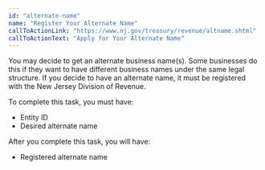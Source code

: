 ```yaml
---
id: "alternate-name"
name: "Register Your Alternate Name"
callToActionLink: "https://www.nj.gov/treasury/revenue/altname.shtml"
callToActionText: "Apply for Your Alternate Name"
---
```


You may decide to get an alternate business name(s). Some businesses do this if they want to have different business names under the same legal structure. If you decide to have an alternate name, it must be registered with the New Jersey Division of Revenue.

To complete this task, you must have:
- Entity ID
- Desired alternate name

After you complete this task, you will have:
- Registered alternate name
